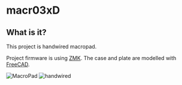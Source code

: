 # macr03xD

## What is it?

This project is handwired macropad.

Project firmware is using [ZMK](https://zmk.dev).
The case and plate are modelled with [FreeCAD](https://www.freecad.org/).

![MacroPad](./images/macropad.jpg)
![handwired](./images/handwired.jpg)
